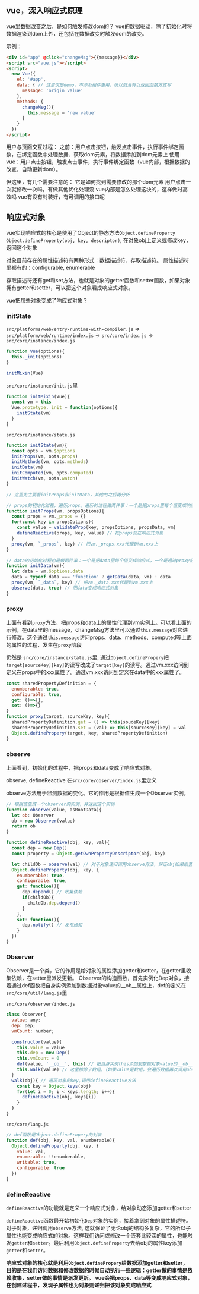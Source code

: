 ## vue，深入响应式原理

vue里数据改变之后，是如何触发修改dom的？
vue的数据驱动，除了初始化时将数据渲染到dom上外，还包括在数据改变时触发dom的改变。

示例：
```html
<div id="app" @click="changeMsg">{{message}}</div>
<script src="vue.js"></script>
<script>
  new Vue({
    el: '#app',
    data: { // 这里仅是demo，不涉及组件重用，所以就没有以返回函数方式写
      message: 'origin value'
    },
    methods: {
      changeMsg(){
        this.message = 'new value'
      }
    }
  })
</script>
```

用户与页面交互过程：
之前：用户点击按钮，触发点击事件，执行事件绑定函数，在绑定函数中处理数据、获取dom元素，将数据添加到dom元素上
使用vue：用户点击按钮，触发点击事件，执行事件绑定函数（vue内部，根据数据的改变，自动更新dom）。

但这里，有几个需要注意的：
它是如何找到需要修改的那个dom元素
用户点击一次就修改一次吗，有做其他优化处理没
vue内部是怎么处理这块的，这样做时高效吗
vue有没有封装好，有可调用的接口呢

## 响应式对象

vue实现响应式的核心是使用了Object的静态方法`Object.defineProperty`
`Object.defineProperty(obj, key, descriptor)`, 在对象obj上定义或修改key，返回这个对象

对象目前存在的属性描述符有两种形式：数据描述符、存取描述符。
属性描述符里都有的：configurable, enumerable

存取描述符还有get和set方法，也就是对象的getter函数和setter函数，如果对象拥有getter和setter，可以把这个对象看成响应式对象。

vue把那些对象变成了响应式对象？

### initState

`src/platforms/web/entry-runtime-with-compiler.js` => `src/platform/web/runtime/index.js` => `src/core/index.js` => `src/core/instance/index.js`

```js
function Vue(options){
  this._init(options)
}

initMixin(Vue)
```

`src/core/instance/init.js`里

```js
function initMixin(Vue){
  const vm = this
  Vue.prototype._init = function(options){
    initState(vm)
  }
}
```

`src/core/instance/state.js`
```js
function initState(vm){
  const opts = vm.$options
  initProps(vm, opts.props)
  initMethods(vm, opts.methods)
  initData(vm)
  initComputed(vm, opts.computed)
  initWatch(vm, opts.watch)
}

// 这里先主要看initProps和initData，其他的之后再分析

// props的初始化过程，遍历props。遍历的过程做两件事：一个是把props里每个值变成响应式，一个是通过proxy把vm._props.xxx的访问代理到vm.xxx上。
function initProps(vm, propsOptions){
  const props = vm._props = {}
  for(const key in propsOptions){
    const value = validateProp(key, propsOptions, propsData, vm)
    defineReactive(props, key, value) // 把props变在响应式对象
  }
  proxy(vm, `_props`, key) // 把vm._props.xxx代理到vm.xxx上
}

// data的初始化过程也是做两件事：一个是把data里每个值变成响应式，一个是通过proxy把访问vm._data.xxx代理到vm.xxx上
function initData(vm){
  let data = vm.$options.data
  data = typeof data === 'function' ? getData(data, vm) : data
  proxy(vm, `_data`, key) // 把vm._data.xxx代理到vm.xxx上
  observe(data, true) // 把data变成响应式对象
}
```

### proxy
上面有看到`proxy`方法，把props和data上的属性代理到vm实例上。可以看上面的示例，在data里的message，changeMsg方法里可以通过`this.message`对它进行修改。这个通过`this.message`访问props、data、methods、computed等上面的属性的过程，发生在`proxy`阶段

仍然是 `src/core/instance/state.js`里, 通过`Object.definePropery`把`target[sourceKey][key]`的读写改成了`target[key]`的读写。通过vm.xxx访问到定义在props中的xxx属性了。通过vm.xxx访问到定义在data中的xxx属性了。
```js
const sharedPropertyDefinition = {
  enumberable: true,
  configurable: true,
  get: ()=>{},
  set: ()=>{}
}
function proxy(target, sourceKey, key){
  sharedPropertyDefinition.get = () => this[souceKey][key]
  sharedPropertyDefinition.set = (val) => this[sourceKey][key] = val
  Object.definePropery(target, key, sharedPropertyDefinition)
}
```

### observe

上面看到，初始化的过程中，把props和data变成了响应式对象。

observe, defineReactive 在`src/core/observer/index.js`里定义

observe方法用于监测数据的变化。它的作用是根据值生成一个Observer实例。
```js
// 根据值生成一个observer的实例，并返回这个实例
function observe(value, asRootData){
  let ob: Observer
  ob = new Observer(value)
  return ob
}

function defineReactive(obj, key, val){
  const dep = new Dep()
  const property = Object.getOwnPropertyDescriptor(obj, key)

  let childOb = observe(val) // 对子对象递归调用observe方法，保证obj如果嵌套多深的属性，都能变成响应式，都能被触发getter和setter。
  Object.defineProperty(obj, key, {
    enumberable: true,
    configurable: true,
    get: function(){
      dep.depend() // 收集依赖
      if(childOb){
        childOb.dep.depend()
      }
    },
    set: function(){
      dep.notify() // 发布通知
    }
  })
}
```

### Observer

Observer是一个类，它的作用是给对象的属性添加getter和setter，在getter里收集依赖，在setter里派发更新。
Observer的构造函数，首先实例化Dep对象，接着通过def函数把自身实例添加到数据对象value的__ob__属性上，def的定义在`src/core/util/lang.js`里

`src/core/observer/index.js`

```js
class Observer{
  value: any;
  dep: Dep;
  vmCount: number;

  constructor(value){
    this.value = value
    this.dep = new Dep()
    this.vmCount = 0
    def(value, '__ob__', this) // 把自身实例this添加到数据对象value的__ob__属性上
    this.walk(value) // 这里排除了数组，（如果value是数组，会遍历数据再次调用observe方法）
  }
  walk(obj){ // 遍历对象的key,调用defineReactive方法
    const key = Object.keys(obj)
    for(let i = 0; i < keys.length; i++){
      defineReactive(obj, keys[i])
    }
  }
}
```

`src/core/lang.js`
```js
// def函数是Object.definePropery的封装
function def(obj, key, val, enumberable){
  Object.defineProperty(obj, key, {
    value: val,
    enumerable: !!enumberable,
    writable: true,
    configurable: true
  })
}
```

### defineReactive

`defineReactive`的功能就是定义一个响应式对象，给对象动态添加getter和setter

`defineReactive`函数最开始初始化`Dep`对象的实例，接着拿到对象的属性描述符。对子对象，递归调用`observe`方法, 这就保证了无论obj的结构多复杂，它的所以子属性也能变成响应式的对象。这样我们访问或修改一个嵌套比较深的属性，也能触发`getter`和`setter`。最后利用`Object.defineProperty`去给obj的属性key添加`getter`和`setter`。

**响应式对象的核心就是利用`Object.definePropery`给数据添加getter和setter，目的是在我们访问数据和修改数据的时候自动执行一些逻辑：getter做的事情是依赖收集，setter做的事情是派发更新。**
**vue会把props、data等变成响应式对象，在创建过程中，发现子属性也为对象则递归把该对象变成响应式**
